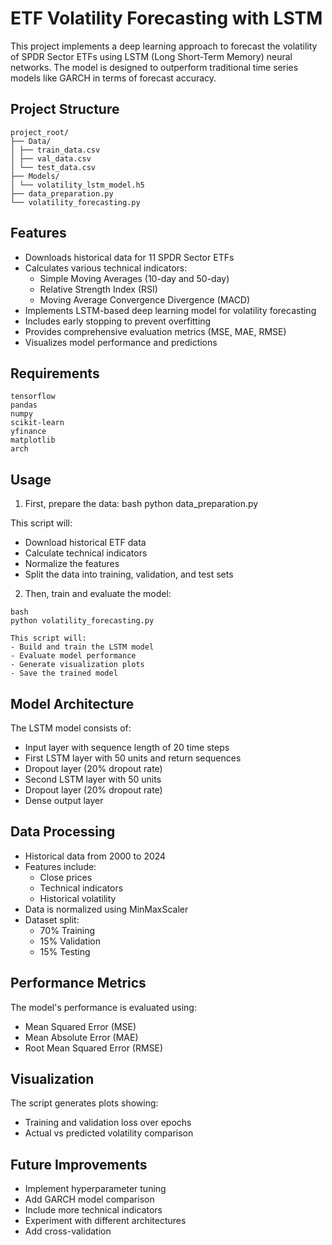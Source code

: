 # ETF Volatility Forecasting with LSTM

This project implements a deep learning approach to forecast the volatility of SPDR Sector ETFs using LSTM (Long Short-Term Memory) neural networks. The model is designed to outperform traditional time series models like GARCH in terms of forecast accuracy.

## Project Structure
```
project_root/
├── Data/
│ ├── train_data.csv
│ ├── val_data.csv
│ └── test_data.csv
├── Models/
│ └── volatility_lstm_model.h5
├── data_preparation.py
└── volatility_forecasting.py
```
## Features

- Downloads historical data for 11 SPDR Sector ETFs
- Calculates various technical indicators:
  - Simple Moving Averages (10-day and 50-day)
  - Relative Strength Index (RSI)
  - Moving Average Convergence Divergence (MACD)
- Implements LSTM-based deep learning model for volatility forecasting
- Includes early stopping to prevent overfitting
- Provides comprehensive evaluation metrics (MSE, MAE, RMSE)
- Visualizes model performance and predictions

## Requirements
```
tensorflow
pandas
numpy
scikit-learn
yfinance
matplotlib
arch
```
## Usage

1. First, prepare the data:
bash
python data_preparation.py

This script will:
- Download historical ETF data
- Calculate technical indicators
- Normalize the features
- Split the data into training, validation, and test sets

2. Then, train and evaluate the model:
```
bash
python volatility_forecasting.py

This script will:
- Build and train the LSTM model
- Evaluate model performance
- Generate visualization plots
- Save the trained model
```

## Model Architecture

The LSTM model consists of:
- Input layer with sequence length of 20 time steps
- First LSTM layer with 50 units and return sequences
- Dropout layer (20% dropout rate)
- Second LSTM layer with 50 units
- Dropout layer (20% dropout rate)
- Dense output layer

## Data Processing

- Historical data from 2000 to 2024
- Features include:
  - Close prices
  - Technical indicators
  - Historical volatility
- Data is normalized using MinMaxScaler
- Dataset split:
  - 70% Training
  - 15% Validation
  - 15% Testing

## Performance Metrics

The model's performance is evaluated using:
- Mean Squared Error (MSE)
- Mean Absolute Error (MAE)
- Root Mean Squared Error (RMSE)

## Visualization

The script generates plots showing:
- Training and validation loss over epochs
- Actual vs predicted volatility comparison

## Future Improvements

- Implement hyperparameter tuning
- Add GARCH model comparison
- Include more technical indicators
- Experiment with different architectures
- Add cross-validation